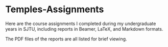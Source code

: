 # Temples-Assignments

Here are the course assignments I completed during my undergraduate years in SJTU, including reports in Beamer, LaTeX, and Markdown formats. 

The PDF files of the reports are all listed for brief viewing.
